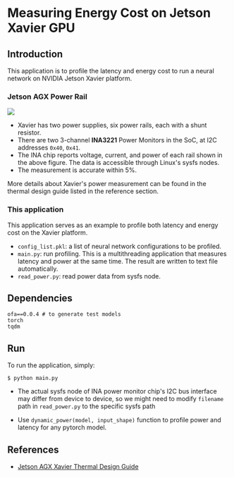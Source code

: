 # Measuring Energy Cost on Jetson Xavier GPU

## Introduction

This application is to profile the latency and energy cost to run a neural network on NVIDIA Jetson Xavier platform.

### Jetson AGX Power Rail

<img align=c src=https://res.cloudinary.com/dxzx2bxch/image/upload/e_bgremoval/v1616140934/rail_nlgneg.png
/>

- Xavier has two power supplies, six power rails, each with a shunt resistor.
- There are two 3-channel **INA3221** Power Monitors in the SoC, at I2C addresses `0x40`, `0x41`.
- The INA chip reports voltage, current, and power of each rail shown in the above figure. The data is accessible through Linux's sysfs nodes.
- The measurement is accurate within 5%.

More details about Xavier's power measurement can be found in the thermal design guide listed in the reference section.

### This application

This application serves as an example to profile both latency and energy cost on the Xavier platform. 

- `config_list.pkl`: a list of neural network configurations to be profiled.
- `main.py`: run profiling. This is a multithreading application that measures latency and power at the same time. The result are written to text file automatically. 
- `read_power.py`: read power data from sysfs node.

## Dependencies
```
ofa==0.0.4 # to generate test models
torch
tqdm
```

## Run

To run the application, simply:
```
$ python main.py
```

- The actual sysfs node of INA power monitor chip's I2C bus interface may differ from device to device, so we might need to modify `filename` path in `read_power.py` to the specific sysfs path

- Use `dynamic_power(model, input_shape)` function to profile power and latency for any pytorch model.




## References
- [Jetson AGX Xavier Thermal Design Guide](https://developer.nvidia.com/embedded/dlc/jetson-agx-xavier-series-thermal-design-guide)
